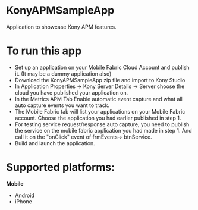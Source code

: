 # KonyAPMSampleApp
Application to showcase Kony APM features.

# To run this app
- Set up an application on your Mobile Fabric Cloud Account and publish it. (It may be a dummy application also)
- Download the KonyAPMSampleApp zip file and import to Kony Studio
- In Application Properties -> Kony Server Details -> Server choose the cloud you have published your application on.
- In the Metrics APM Tab Enable automatic event capture and what all auto capture events you want to track.
- The Mobile Fabric tab will list your applications on your Mobile Fabric account. Choose the application you had earlier published in step 1.
- For testing service request/response auto capture, you need to publish the service on the mobile fabric application you had made in step 1. And call it on the "onClick" event of frmEvents-> btnService.
- Build and launch the application.

# Supported platforms:
**Mobile**
 * Android
 * iPhone
